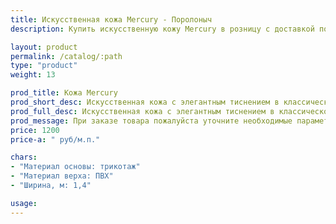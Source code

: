 ```yaml
---
title: Искусственная кожа Mercury - Поролоныч
description: Купить искусственную кожу Mercury в розницу с доставкой по Москве.

layout: product
permalink: /catalog/:path
type: "product"
weight: 13

prod_title: Кожа Mercury
prod_short_desc: Искусственная кожа с элегантным тиснением в классическом стиле. Качественно имитирует внешний вид натуральной кожи.
prod_full_desc: Искусственная кожа с элегантным тиснением в классическом стиле. Качественно имитирует внешний вид натуральной кожи.
prod_message: При заказе товара пожалуйста уточните необходимые параметры (цвет и количество).
price: 1200
price-a: " руб/м.п."

chars:
- "Материал основы: трикотаж"
- "Материал верха: ПВХ"
- "Ширина, м: 1,4"

usage:
---
```


